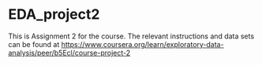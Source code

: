 # EDA_project2

This is Assignment 2 for the course. The relevant instructions and data sets can be found at https://www.coursera.org/learn/exploratory-data-analysis/peer/b5Ecl/course-project-2